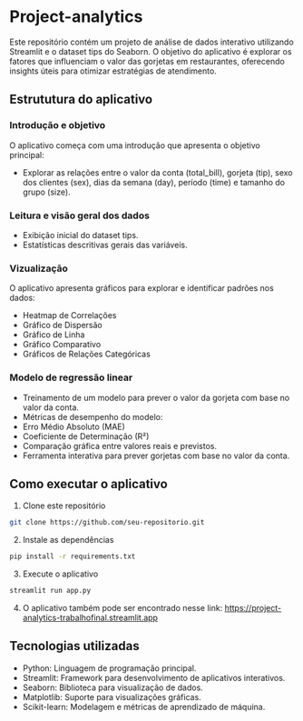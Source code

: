 # Project-analytics
Este repositório contém um projeto de análise de dados interativo utilizando Streamlit e o dataset tips do Seaborn. O objetivo do aplicativo é explorar os fatores que influenciam o valor das gorjetas em restaurantes, oferecendo insights úteis para otimizar estratégias de atendimento.

## Estrututura do aplicativo

### Introdução e objetivo
O aplicativo começa com uma introdução que apresenta o objetivo principal:
- Explorar as relações entre o valor da conta (total_bill), gorjeta (tip), sexo dos clientes (sex), dias da semana (day), período (time) e tamanho do grupo (size).

### Leitura e visão geral dos dados
- Exibição inicial do dataset tips.
- Estatísticas descritivas gerais das variáveis.

### Vizualização
O aplicativo apresenta gráficos para explorar e identificar padrões nos dados:
- Heatmap de Correlações
- Gráfico de Dispersão
- Gráfico de Linha
- Gráfico Comparativo
- Gráficos de Relações Categóricas
### Modelo de regressão linear
- Treinamento de um modelo para prever o valor da gorjeta com base no valor da conta.
- Métricas de desempenho do modelo:
- Erro Médio Absoluto (MAE)
- Coeficiente de Determinação (R²)
- Comparação gráfica entre valores reais e previstos.
- Ferramenta interativa para prever gorjetas com base no valor da conta.

## Como executar o aplicativo
1. Clone este repositório
```bash
git clone https://github.com/seu-repositorio.git
```
2. Instale as dependências
```bash
pip install -r requirements.txt
```
3. Execute o aplicativo
```bash
streamlit run app.py
```
4. O aplicativo também pode ser encontrado nesse link: https://project-analytics-trabalhofinal.streamlit.app

## Tecnologias utilizadas
- Python: Linguagem de programação principal.
- Streamlit: Framework para desenvolvimento de aplicativos interativos.
- Seaborn: Biblioteca para visualização de dados.
- Matplotlib: Suporte para visualizações gráficas.
- Scikit-learn: Modelagem e métricas de aprendizado de máquina.

